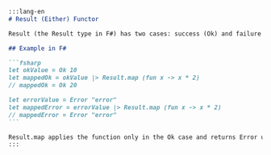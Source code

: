 ````markdown
:::lang-en
# Result (Either) Functor

Result (the Result type in F#) has two cases: success (Ok) and failure (Error). As a Functor, it provides `Result.map` to apply a function only in the success case.

## Example in F#

```fsharp
let okValue = Ok 10
let mappedOk = okValue |> Result.map (fun x -> x * 2)
// mappedOk = Ok 20

let errorValue = Error "error"
let mappedError = errorValue |> Result.map (fun x -> x * 2)
// mappedError = Error "error"
```

Result.map applies the function only in the Ok case and returns Error unchanged.
:::
````